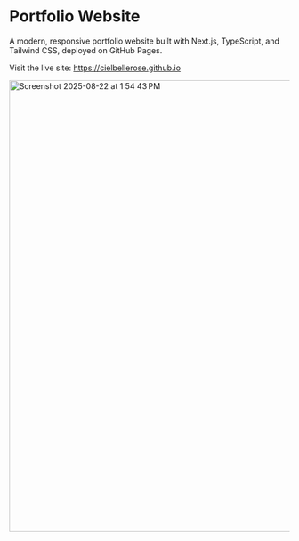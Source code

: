 # Portfolio Website

A modern, responsive portfolio website built with Next.js, TypeScript, and Tailwind CSS, deployed on GitHub Pages.

Visit the live site: https://cielbellerose.github.io

<img width="1200" height="812" alt="Screenshot 2025-08-22 at 1 54 43 PM" src="https://github.com/user-attachments/assets/0d0817f8-7479-4441-bab4-ff2f2a87fc23" />

